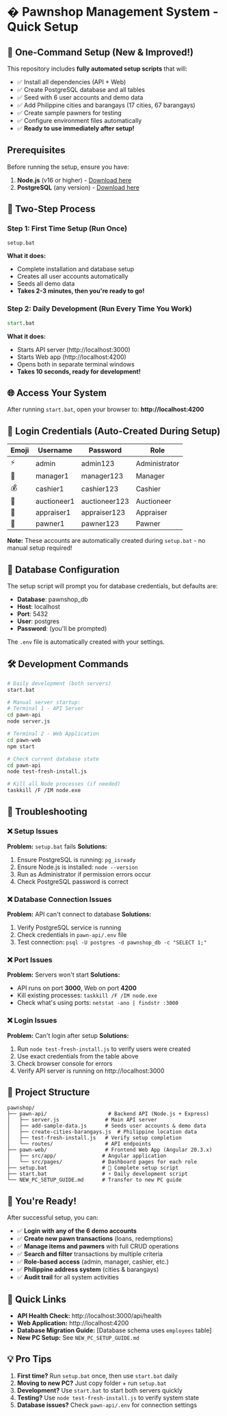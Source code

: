 # � Pawnshop Management System - Quick Setup

## 🚀 One-Command Setup (New & Improved!)

This repository includes **fully automated setup scripts** that will:
- ✅ Install all dependencies (API + Web)
- ✅ Create PostgreSQL database and all tables
- ✅ Seed with 6 user accounts and demo data
- ✅ Add Philippine cities and barangays (17 cities, 67 barangays)
- ✅ Create sample pawners for testing
- ✅ Configure environment files automatically
- ✅ **Ready to use immediately after setup!**

## Prerequisites

Before running the setup, ensure you have:

1. **Node.js** (v16 or higher) - [Download here](https://nodejs.org/)
2. **PostgreSQL** (any version) - [Download here](https://www.postgresql.org/download/)

## 🎯 Two-Step Process

### Step 1: First Time Setup (Run Once)
```cmd
setup.bat
```
**What it does:**
- Complete installation and database setup
- Creates all user accounts automatically
- Seeds all demo data
- **Takes 2-3 minutes, then you're ready to go!**

### Step 2: Daily Development (Run Every Time You Work)
```cmd
start.bat
```
**What it does:**
- Starts API server (http://localhost:3000)
- Starts Web app (http://localhost:4200)
- Opens both in separate terminal windows
- **Takes 10 seconds, ready for development!**

## 🌐 Access Your System

After running `start.bat`, open your browser to: **http://localhost:4200**

## 🔑 Login Credentials (Auto-Created During Setup)

| Emoji | Username      | Password      | Role          |
|-------|---------------|---------------|---------------|
| ⚡     | admin         | admin123      | Administrator |
| 👔     | manager1      | manager123    | Manager       |
| 💰     | cashier1      | cashier123    | Cashier       |
| 🔨     | auctioneer1   | auctioneer123 | Auctioneer    |
| 💎     | appraiser1    | appraiser123  | Appraiser     |
| 👤     | pawner1       | pawner123     | Pawner        |

**Note:** These accounts are automatically created during `setup.bat` - no manual setup required!

## 🔧 Database Configuration

The setup script will prompt you for database credentials, but defaults are:
- **Database**: pawnshop_db
- **Host**: localhost
- **Port**: 5432
- **User**: postgres
- **Password**: (you'll be prompted)

The `.env` file is automatically created with your settings.

## 🛠️ Development Commands

```bash
# Daily development (both servers)
start.bat

# Manual server startup:
# Terminal 1 - API Server
cd pawn-api
node server.js

# Terminal 2 - Web Application  
cd pawn-web
npm start

# Check current database state
cd pawn-api
node test-fresh-install.js

# Kill all Node processes (if needed)
taskkill /F /IM node.exe
```

## 🚨 Troubleshooting

### ❌ Setup Issues
**Problem:** `setup.bat` fails
**Solutions:**
1. Ensure PostgreSQL is running: `pg_isready`
2. Ensure Node.js is installed: `node --version`
3. Run as Administrator if permission errors occur
4. Check PostgreSQL password is correct

### ❌ Database Connection Issues
**Problem:** API can't connect to database
**Solutions:**
1. Verify PostgreSQL service is running
2. Check credentials in `pawn-api/.env` file
3. Test connection: `psql -U postgres -d pawnshop_db -c "SELECT 1;"`

### ❌ Port Issues
**Problem:** Servers won't start
**Solutions:**
- API runs on port **3000**, Web on port **4200**
- Kill existing processes: `taskkill /F /IM node.exe`
- Check what's using ports: `netstat -ano | findstr :3000`

### ❌ Login Issues
**Problem:** Can't login after setup
**Solutions:**
1. Run `node test-fresh-install.js` to verify users were created
2. Use exact credentials from the table above
3. Check browser console for errors
4. Verify API server is running on http://localhost:3000

## 📁 Project Structure

```
pawnshop/
├── pawn-api/                    # Backend API (Node.js + Express)
│   ├── server.js               # Main API server
│   ├── add-sample-data.js      # Seeds user accounts & demo data
│   ├── create-cities-barangays.js  # Philippine location data
│   ├── test-fresh-install.js   # Verify setup completion
│   └── routes/                 # API endpoints
├── pawn-web/                   # Frontend Web App (Angular 20.3.x)
│   ├── src/app/               # Angular application
│   └── src/pages/             # Dashboard pages for each role
├── setup.bat                  # 🚀 Complete setup script
├── start.bat                  # ⚡ Daily development script
└── NEW_PC_SETUP_GUIDE.md      # Transfer to new PC guide
```

## 🎉 You're Ready!

After successful setup, you can:
- ✅ **Login with any of the 6 demo accounts**
- ✅ **Create new pawn transactions** (loans, redemptions)
- ✅ **Manage items and pawners** with full CRUD operations
- ✅ **Search and filter** transactions by multiple criteria
- ✅ **Role-based access** (admin, manager, cashier, etc.)
- ✅ **Philippine address system** (cities & barangays)
- ✅ **Audit trail** for all system activities

## 🔗 Quick Links

- **API Health Check:** http://localhost:3000/api/health
- **Web Application:** http://localhost:4200  
- **Database Migration Guide:** [Database schema uses `employees` table]
- **New PC Setup:** See `NEW_PC_SETUP_GUIDE.md`

## 💡 Pro Tips

1. **First time?** Run `setup.bat` once, then use `start.bat` daily
2. **Moving to new PC?** Just copy folder + run `setup.bat`
3. **Development?** Use `start.bat` to start both servers quickly
4. **Testing?** Use `node test-fresh-install.js` to verify system state
5. **Database issues?** Check `pawn-api/.env` for connection settings